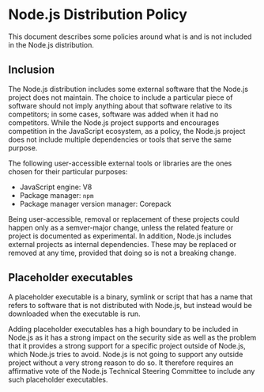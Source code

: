 # Node.js Distribution Policy

This document describes some policies around what is and is not included in the
Node.js distribution.

## Inclusion

The Node.js distribution includes some external software that the Node.js
project does not maintain. The choice to include a particular piece of software
should not imply anything about that software relative to its competitors; in
some cases, software was added when it had no competitors. While the Node.js
project supports and encourages competition in the JavaScript ecosystem, as a
policy, the Node.js project does not include multiple dependencies or tools that
serve the same purpose.

The following user-accessible external tools or libraries are the ones chosen
for their particular purposes:

* JavaScript engine: V8
* Package manager: `npm`
* Package manager version manager: Corepack

Being user-accessible, removal or replacement of these projects could happen
only as a semver-major change, unless the related feature or project is
documented as experimental. In addition, Node.js includes external projects as
internal dependencies. These may be replaced or removed at any time, provided
that doing so is not a breaking change.

## Placeholder executables

A placeholder executable is a binary, symlink or script that has a name that
refers to software that is not distributed with Node.js, but instead would be
downloaded when the executable is run.

Adding placeholder executables has a high boundary to be included in Node.js as
it has a strong impact on the security side as well as the problem that it
provides a strong support for a specific project outside of Node.js, which
Node.js tries to avoid. Node.js is not going to support any outside project
without a very strong reason to do so. It therefore requires an affirmative vote
of the Node.js Technical Steering Committee to include any such placeholder
executables.
